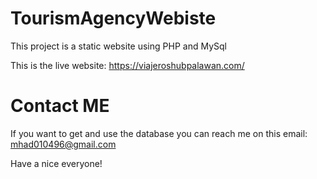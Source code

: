 # TourismAgencyWebiste
This project is a static website using PHP and MySql

This is the live website:  https://viajeroshubpalawan.com/


# Contact ME
If you want to get and use the database you can reach me on this email: mhad010496@gmail.com

Have a nice everyone!
